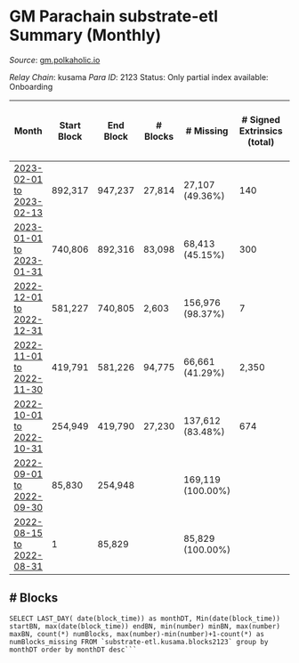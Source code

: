 # GM Parachain substrate-etl Summary (Monthly)

_Source_: [gm.polkaholic.io](https://gm.polkaholic.io)

*Relay Chain*: kusama
*Para ID*: 2123
Status: Only partial index available: Onboarding


| Month | Start Block | End Block | # Blocks | # Missing | # Signed Extrinsics (total) | # Active Accounts (avg) | # Addresses with Balances (max) | Issues |
| ----- | ----------- | --------- | -------- | --------- | --------------------------- | ----------------------- | ------------------------------- | ------ |
| [2023-02-01 to 2023-02-13](/substrate-etl/kusama/2123-gm/2023-02-13.md) | 892,317 | 947,237 | 27,814 | 27,107 (49.36%) | 140 | 2 | 9,102 | - | 
| [2023-01-01 to 2023-01-31](/substrate-etl/kusama/2123-gm/2023-01-31.md) | 740,806 | 892,316 | 83,098 | 68,413 (45.15%) | 300 | 2 | 9,100 | - | 
| [2022-12-01 to 2022-12-31](/substrate-etl/kusama/2123-gm/2022-12-31.md) | 581,227 | 740,805 | 2,603 | 156,976 (98.37%) | 7 |  | 9,097 | - | 
| [2022-11-01 to 2022-11-30](/substrate-etl/kusama/2123-gm/2022-11-30.md) | 419,791 | 581,226 | 94,775 | 66,661 (41.29%) | 2,350 | 7 | 9,092 | - | 
| [2022-10-01 to 2022-10-31](/substrate-etl/kusama/2123-gm/2022-10-31.md) | 254,949 | 419,790 | 27,230 | 137,612 (83.48%) | 674 | 3 | 9,083 | - | 
| [2022-09-01 to 2022-09-30](/substrate-etl/kusama/2123-gm/2022-09-30.md) | 85,830 | 254,948 |  | 169,119 (100.00%) |  |  | 9,025 | - | 
| [2022-08-15 to 2022-08-31](/substrate-etl/kusama/2123-gm/2022-08-31.md) | 1 | 85,829 |  | 85,829 (100.00%) |  |  | 45 | - | 

## # Blocks
```
SELECT LAST_DAY( date(block_time)) as monthDT, Min(date(block_time)) startBN, max(date(block_time)) endBN, min(number) minBN, max(number) maxBN, count(*) numBlocks, max(number)-min(number)+1-count(*) as numBlocks_missing FROM `substrate-etl.kusama.blocks2123` group by monthDT order by monthDT desc```


